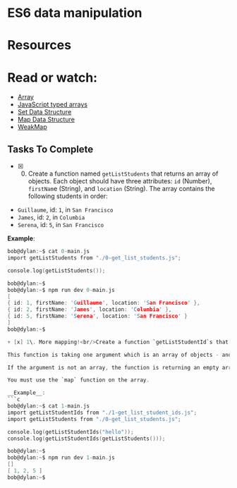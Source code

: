 # ES6 data manipulation

# Resources
# Read or watch:

* [Array](https://developer.mozilla.org/en-US/docs/Web/JavaScript/Reference/Global_Objects/Array)
* [JavaScript typed arrays](https://developer.mozilla.org/en-US/docs/Web/JavaScript/Guide/Typed_arrays)
* [Set Data Structure](https://developer.mozilla.org/en-US/docs/Web/JavaScript/Reference/Global_Objects/Set)
* [Map Data Structure](https://developer.mozilla.org/en-US/docs/Web/JavaScript/Reference/Global_Objects/Map)
* [WeakMap](https://developer.mozilla.org/en-US/docs/Web/JavaScript/Reference/Global_Objects/WeakMap)


## Tasks To Complete

+ [x] 0. Create a function named `getListStudents` that returns an array of objects. Each object should have three attributes: `id` (Number), `firstNam`e (String), and `location` (String). The array contains the following students in order:
* `Guillaume`, id: `1`, in `San Francisco`
* `James`, id: `2`, in `Columbia`
* `Serena`, id: `5`, in `San Francisco`

 __Example__:
  ```c
bob@dylan:~$ cat 0-main.js
import getListStudents from "./0-get_list_students.js";

console.log(getListStudents());

bob@dylan:~$ 
bob@dylan:~$ npm run dev 0-main.js 
[
  { id: 1, firstName: 'Guillaume', location: 'San Francisco' },
  { id: 2, firstName: 'James', location: 'Columbia' },
  { id: 5, firstName: 'Serena', location: 'San Francisco' }
]
bob@dylan:~$ 

+ [x] 1\. More mapping!<br/>Create a function `getListStudentId`s that returns an array of ids from a list of object.

This function is taking one argument which is an array of objects - and this array is the same format as `getListStudents` from the previous task.

If the argument is not an array, the function is returning an empty array.

You must use the `map` function on the array.

 __Example__:
  ```c
bob@dylan:~$ cat 1-main.js
import getListStudentIds from "./1-get_list_student_ids.js";
import getListStudents from "./0-get_list_students.js";

console.log(getListStudentIds("hello"));
console.log(getListStudentIds(getListStudents()));

bob@dylan:~$ 
bob@dylan:~$ npm run dev 1-main.js 
[]
[ 1, 2, 5 ]
bob@dylan:~$ 
